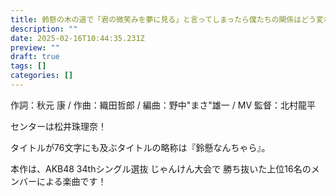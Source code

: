 ```yaml
---
title: 鈴懸の木の道で「君の微笑みを夢に見る」と言ってしまったら僕たちの関係はどう変わってしまうのか、僕なりに何日か考えた上でのやや気恥ずかしい結論のようなもの
description: ""
date: 2025-02-16T10:44:35.231Z
preview: ""
draft: true
tags: []
categories: []
---
```

作詞：秋元 康  /  作曲：織田哲郎  /  編曲：野中"まさ"雄一  /  MV 監督：北村龍平

センターは松井珠理奈！

タイトルが76文字にも及ぶタイトルの略称は『鈴懸なんちゃら』。

本作は、AKB48 34thシングル選抜 じゃんけん大会で
勝ち抜いた上位16名のメンバーによる楽曲です！
